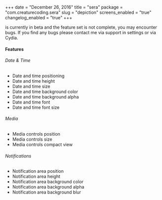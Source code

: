 +++
date = "December 26, 2016"
title = "sera"
package = "com.creaturecoding.sera"
slug = "depiction"
screens_enabled = "true"
changelog_enabled = "true"
+++

is currently in beta and the feature set is not complete, you may encounter bugs. If you find any bugs
please contact me via support in settings or via Cydia.

#### Features

###### Date & Time
- Date and time positioning 
- Date and time height
- Date and time size
- Date and time background color
- Date and time background alpha
- Date and time font 
- Date and time font size


###### Media
- Media controls position 
- Media controls size
- Media controls compact view


###### Notifications
- Notification area position
- Notification area height
- Notification area background color
- Notification area background alpha
- Notification area background blur